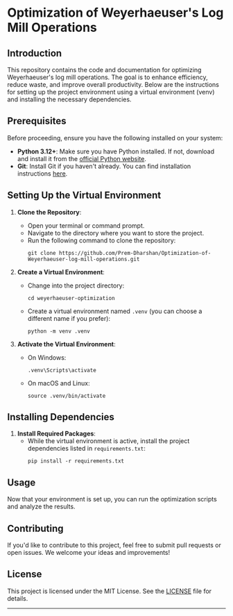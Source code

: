 # Optimization of Weyerhaeuser's Log Mill Operations

## Introduction
This repository contains the code and documentation for optimizing Weyerhaeuser's log mill operations. The goal is to enhance efficiency, reduce waste, and improve overall productivity. Below are the instructions for setting up the project environment using a virtual environment (venv) and installing the necessary dependencies.

## Prerequisites
Before proceeding, ensure you have the following installed on your system:
- **Python 3.12+**: Make sure you have Python installed. If not, download and install it from the [official Python website](https://www.python.org/downloads/).
- **Git**: Install Git if you haven't already. You can find installation instructions [here](https://git-scm.com/book/en/v2/Getting-Started-Installing-Git).

## Setting Up the Virtual Environment
1. **Clone the Repository**:
   - Open your terminal or command prompt.
   - Navigate to the directory where you want to store the project.
   - Run the following command to clone the repository:
     ```
     git clone https://github.com/Prem-Dharshan/Optimization-of-Weyerhaeuser-log-mill-operations.git
     ```

2. **Create a Virtual Environment**:
   - Change into the project directory:
     ```
     cd weyerhaeuser-optimization
     ```
   - Create a virtual environment named `.venv` (you can choose a different name if you prefer):
     ```
     python -m venv .venv
     ```

3. **Activate the Virtual Environment**:
   - On Windows:
     ```
     .venv\Scripts\activate
     ```
   - On macOS and Linux:
     ```
     source .venv/bin/activate
     ```

## Installing Dependencies
1. **Install Required Packages**:
   - While the virtual environment is active, install the project dependencies listed in `requirements.txt`:
     ```
     pip install -r requirements.txt
     ```

## Usage
Now that your environment is set up, you can run the optimization scripts and analyze the results.

## Contributing
If you'd like to contribute to this project, feel free to submit pull requests or open issues. We welcome your ideas and improvements!

## License
This project is licensed under the MIT License. See the [LICENSE](LICENSE) file for details.

---
